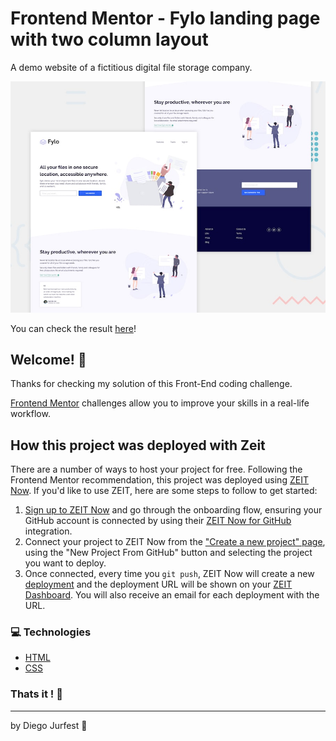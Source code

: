 # Frontend Mentor - Fylo landing page with two column layout

A demo website of a fictitious digital file storage company.

![Design preview for the Fylo landing page with two column layout challenge](./design/desktop-preview.jpg)

You can check the result [here](https://fylo-landing-page-frontend-mentor-challenge-1whzsw5yq.now.sh)!

## Welcome! 👋

Thanks for checking my solution of this Front-End coding challenge.

[Frontend Mentor](https://www.frontendmentor.io) challenges allow you to improve your skills in a real-life workflow.

## How this project was deployed with Zeit

There are a number of ways to host your project for free. Following the Frontend Mentor recommendation, this project was deployed using [ZEIT Now](http://bit.ly/fem-zeit). If you'd like to use ZEIT, here are some steps to follow to get started:

1. [Sign up to ZEIT Now](http://bit.ly/fem-zeit-signup) and go through the onboarding flow, ensuring your GitHub account is connected by using their [ZEIT Now for GitHub](https://zeit.co/docs/v2/git-integrations/zeit-now-for-github) integration.
2. Connect your project to ZEIT Now from the ["Create a new project" page](https://zeit.co/new), using the "New Project From GitHub" button and selecting the project you want to deploy.
3. Once connected, every time you `git push`, ZEIT Now will create a new [deployment](https://zeit.co/docs/v2/platform/deployments) and the deployment URL will be shown on your [ZEIT Dashboard](https://zeit.co/dashboard). You will also receive an email for each deployment with the URL.

### :computer: Technologies

- [HTML](https://www.w3.org)
- [CSS](https://www.w3.org/Style/CSS/Overview.en.html)

### Thats it ! :wave:

---

by Diego Jurfest :tada: